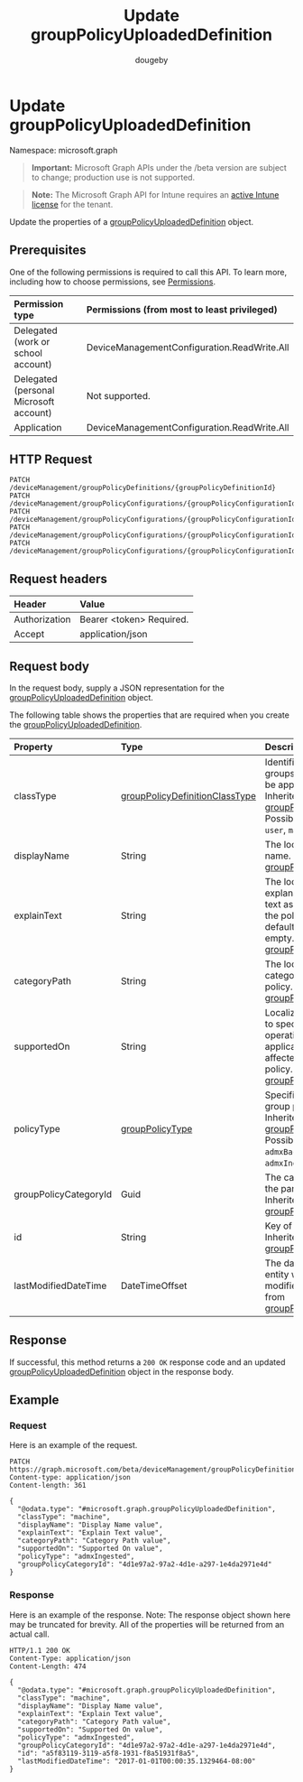 ﻿---
title: "Update groupPolicyUploadedDefinition"
description: "Update the properties of a groupPolicyUploadedDefinition object."
author: "dougeby"
localization_priority: Normal
ms.prod: "intune"
doc_type: apiPageType
---

# Update groupPolicyUploadedDefinition

Namespace: microsoft.graph

> **Important:** Microsoft Graph APIs under the /beta version are subject to change; production use is not supported.

> **Note:** The Microsoft Graph API for Intune requires an [active Intune license](https://go.microsoft.com/fwlink/?linkid=839381) for the tenant.

Update the properties of a [groupPolicyUploadedDefinition](../resources/intune-grouppolicy-grouppolicyuploadeddefinition.md) object.

## Prerequisites

One of the following permissions is required to call this API. To learn more, including how to choose permissions, see [Permissions](/graph/permissions-reference).

| Permission type                        | Permissions (from most to least privileged) |
| :------------------------------------- | :------------------------------------------ |
| Delegated (work or school account)     | DeviceManagementConfiguration.ReadWrite.All |
| Delegated (personal Microsoft account) | Not supported.                              |
| Application                            | DeviceManagementConfiguration.ReadWrite.All |

## HTTP Request

<!-- {
  "blockType": "ignored"
}
-->

```http
PATCH /deviceManagement/groupPolicyDefinitions/{groupPolicyDefinitionId}
PATCH /deviceManagement/groupPolicyConfigurations/{groupPolicyConfigurationId}/definitionValues/{groupPolicyDefinitionValueId}/definition
PATCH /deviceManagement/groupPolicyConfigurations/{groupPolicyConfigurationId}/definitionValues/{groupPolicyDefinitionValueId}/presentationValues/{groupPolicyPresentationValueId}/presentation/definition
PATCH /deviceManagement/groupPolicyConfigurations/{groupPolicyConfigurationId}/definitionValues/{groupPolicyDefinitionValueId}/presentationValues/{groupPolicyPresentationValueId}/presentation/definition/category/definitions/{groupPolicyDefinitionId}
PATCH /deviceManagement/groupPolicyConfigurations/{groupPolicyConfigurationId}/definitionValues/{groupPolicyDefinitionValueId}/presentationValues/{groupPolicyPresentationValueId}/presentation/definition/definitionFile/definitions/{groupPolicyDefinitionId}
```

## Request headers

| Header        | Value                          |
| :------------ | :----------------------------- |
| Authorization | Bearer &lt;token&gt; Required. |
| Accept        | application/json               |

## Request body

In the request body, supply a JSON representation for the [groupPolicyUploadedDefinition](../resources/intune-grouppolicy-grouppolicyuploadeddefinition.md) object.

The following table shows the properties that are required when you create the [groupPolicyUploadedDefinition](../resources/intune-grouppolicy-grouppolicyuploadeddefinition.md).

| Property              | Type                                                                                                | Description                                                                                                                                                                                               |
| :-------------------- | :-------------------------------------------------------------------------------------------------- | :-------------------------------------------------------------------------------------------------------------------------------------------------------------------------------------------------------- |
| classType             | [groupPolicyDefinitionClassType](../resources/intune-grouppolicy-grouppolicydefinitionclasstype.md) | Identifies the type of groups the policy can be applied to. Inherited from [groupPolicyDefinition](../resources/intune-grouppolicy-grouppolicydefinition.md). Possible values are: `user`, `machine`.     |
| displayName           | String                                                                                              | The localized policy name. Inherited from [groupPolicyDefinition](../resources/intune-grouppolicy-grouppolicydefinition.md)                                                                               |
| explainText           | String                                                                                              | The localized explanation or help text associated with the policy. The default value is empty. Inherited from [groupPolicyDefinition](../resources/intune-grouppolicy-grouppolicydefinition.md)           |
| categoryPath          | String                                                                                              | The localized full category path for the policy. Inherited from [groupPolicyDefinition](../resources/intune-grouppolicy-grouppolicydefinition.md)                                                         |
| supportedOn           | String                                                                                              | Localized string used to specify what operating system or application version is affected by the policy. Inherited from [groupPolicyDefinition](../resources/intune-grouppolicy-grouppolicydefinition.md) |
| policyType            | [groupPolicyType](../resources/intune-grouppolicy-grouppolicytype.md)                               | Specifies the type of group policy. Inherited from [groupPolicyDefinition](../resources/intune-grouppolicy-grouppolicydefinition.md). Possible values are: `admxBacked`, `admxIngested`.                  |
| groupPolicyCategoryId | Guid                                                                                                | The category id of the parent category Inherited from [groupPolicyDefinition](../resources/intune-grouppolicy-grouppolicydefinition.md)                                                                   |
| id                    | String                                                                                              | Key of the entity. Inherited from [groupPolicyDefinition](../resources/intune-grouppolicy-grouppolicydefinition.md)                                                                                       |
| lastModifiedDateTime  | DateTimeOffset                                                                                      | The date and time the entity was last modified. Inherited from [groupPolicyDefinition](../resources/intune-grouppolicy-grouppolicydefinition.md)                                                          |

## Response

If successful, this method returns a `200 OK` response code and an updated [groupPolicyUploadedDefinition](../resources/intune-grouppolicy-grouppolicyuploadeddefinition.md) object in the response body.

## Example

### Request

Here is an example of the request.

```http
PATCH https://graph.microsoft.com/beta/deviceManagement/groupPolicyDefinitions/{groupPolicyDefinitionId}
Content-type: application/json
Content-length: 361

{
  "@odata.type": "#microsoft.graph.groupPolicyUploadedDefinition",
  "classType": "machine",
  "displayName": "Display Name value",
  "explainText": "Explain Text value",
  "categoryPath": "Category Path value",
  "supportedOn": "Supported On value",
  "policyType": "admxIngested",
  "groupPolicyCategoryId": "4d1e97a2-97a2-4d1e-a297-1e4da2971e4d"
}
```

### Response

Here is an example of the response. Note: The response object shown here may be truncated for brevity. All of the properties will be returned from an actual call.

```http
HTTP/1.1 200 OK
Content-Type: application/json
Content-Length: 474

{
  "@odata.type": "#microsoft.graph.groupPolicyUploadedDefinition",
  "classType": "machine",
  "displayName": "Display Name value",
  "explainText": "Explain Text value",
  "categoryPath": "Category Path value",
  "supportedOn": "Supported On value",
  "policyType": "admxIngested",
  "groupPolicyCategoryId": "4d1e97a2-97a2-4d1e-a297-1e4da2971e4d",
  "id": "a5f83119-3119-a5f8-1931-f8a51931f8a5",
  "lastModifiedDateTime": "2017-01-01T00:00:35.1329464-08:00"
}
```
